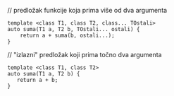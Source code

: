 // predložak funkcije koja prima više od dva argumenta
```
template <class T1, class T2, class... TOstali>
auto suma(T1 a, T2 b, TOstali... ostali) {
    return a + suma(b, ostali...);
}
```
// "izlazni" predložak koji prima točno dva argumenta
```
template <class T1, class T2>
auto suma(T1 a, T2 b) {
   return a + b;
}
```

